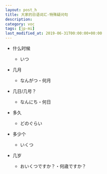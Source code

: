 ```yaml
---
layout: post_h
title: 大家的日语词汇-特殊疑问句
description: 
category: voc
tags: [jp-mi]
last_modified_at: 2019-06-31T00:00:00+00:00
---
```


- 什么时候

    - いつ

- 几月

    - なんがつ・何月

- 几日/几号？

    - なんにち・何日

- 多久

    - どのぐらい

- 多少个

    - いくつ

- 几岁

    - おいくつですか？・何歳ですか？
